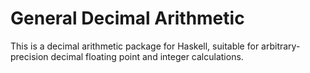 
General Decimal Arithmetic
==========================

This is a decimal arithmetic package for Haskell, suitable for
arbitrary-precision decimal floating point and integer calculations.
